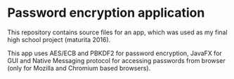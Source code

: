 # Password encryption application
This repository contains source files for an app, which was used as my final high school project (maturita 2016). 

This app uses AES/ECB and PBKDF2 for password encryption, JavaFX for GUI and Native Messaging protocol for accessing passwords from browser (only for Mozilla and Chromium based browsers).
